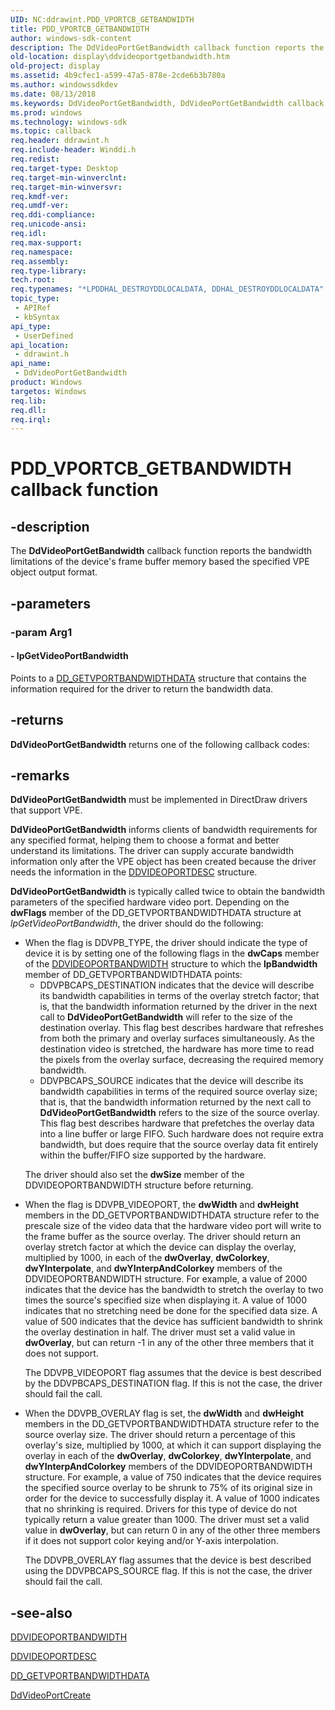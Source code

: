 ```yaml
---
UID: NC:ddrawint.PDD_VPORTCB_GETBANDWIDTH
title: PDD_VPORTCB_GETBANDWIDTH
author: windows-sdk-content
description: The DdVideoPortGetBandwidth callback function reports the bandwidth limitations of the device's frame buffer memory based the specified VPE object output format.
old-location: display\ddvideoportgetbandwidth.htm
old-project: display
ms.assetid: 4b9cfec1-a599-47a5-878e-2cde6b3b780a
ms.author: windowssdkdev
ms.date: 08/13/2018
ms.keywords: DdVideoPortGetBandwidth, DdVideoPortGetBandwidth callback function [Display Devices], PDD_VPORTCB_GETBANDWIDTH, PDD_VPORTCB_GETBANDWIDTH callback, ddfncs_e47d95f4-8b95-4344-a1d0-f036007ac802.xml, ddrawint/DdVideoPortGetBandwidth, display.ddvideoportgetbandwidth
ms.prod: windows
ms.technology: windows-sdk
ms.topic: callback
req.header: ddrawint.h
req.include-header: Winddi.h
req.redist: 
req.target-type: Desktop
req.target-min-winverclnt: 
req.target-min-winversvr: 
req.kmdf-ver: 
req.umdf-ver: 
req.ddi-compliance: 
req.unicode-ansi: 
req.idl: 
req.max-support: 
req.namespace: 
req.assembly: 
req.type-library: 
tech.root: 
req.typenames: "*LPDDHAL_DESTROYDDLOCALDATA, DDHAL_DESTROYDDLOCALDATA"
topic_type:
 - APIRef
 - kbSyntax
api_type:
 - UserDefined
api_location:
 - ddrawint.h
api_name:
 - DdVideoPortGetBandwidth
product: Windows
targetos: Windows
req.lib: 
req.dll: 
req.irql: 
---
```


# PDD_VPORTCB_GETBANDWIDTH callback function


## -description


The <b>DdVideoPortGetBandwidth</b> callback function reports the bandwidth limitations of the device's frame buffer memory based the specified VPE object output format.


## -parameters




### -param Arg1








#### - lpGetVideoPortBandwidth

Points to a <a href="https://msdn.microsoft.com/5a24d819-1498-448a-9360-c14d382059cb">DD_GETVPORTBANDWIDTHDATA</a> structure that contains the information required for the driver to return the bandwidth data.


## -returns



<b>DdVideoPortGetBandwidth</b> returns one of the following callback codes:




## -remarks



<b>DdVideoPortGetBandwidth</b> must be implemented in DirectDraw drivers that support VPE.

<b>DdVideoPortGetBandwidth</b> informs clients of bandwidth requirements for any specified format, helping them to choose a format and better understand its limitations. The driver can supply accurate bandwidth information only after the VPE object has been created because the driver needs the information in the <a href="https://msdn.microsoft.com/efd5907c-ed75-40be-b568-7c305310f79b">DDVIDEOPORTDESC</a> structure.

<b>DdVideoPortGetBandwidth</b> is typically called twice to obtain the bandwidth parameters of the specified hardware video port. Depending on the <b>dwFlags</b> member of the DD_GETVPORTBANDWIDTHDATA structure at <i>lpGetVideoPortBandwidth</i>, the driver should do the following:

<ul>
<li>
When the flag is DDVPB_TYPE, the driver should indicate the type of device it is by setting one of the following flags in the <b>dwCaps</b> member of the <a href="https://msdn.microsoft.com/3e13874d-294e-4161-8131-f78799b2e90e">DDVIDEOPORTBANDWIDTH</a> structure to which the <b>lpBandwidth</b> member of DD_GETVPORTBANDWIDTHDATA points:<ul>
<li>DDVPBCAPS_DESTINATION indicates that the device will describe its bandwidth capabilities in terms of the overlay stretch factor; that is, that the bandwidth information returned by the driver in the next call to <b>DdVideoPortGetBandwidth</b> will refer to the size of the destination overlay. This flag best describes hardware that refreshes from both the primary and overlay surfaces simultaneously. As the destination video is stretched, the hardware has more time to read the pixels from the overlay surface, decreasing the required memory bandwidth.</li>
<li>DDVPBCAPS_SOURCE indicates that the device will describe its bandwidth capabilities in terms of the required source overlay size; that is, that the bandwidth information returned by the next call to <b>DdVideoPortGetBandwidth</b> refers to the size of the source overlay. This flag best describes hardware that prefetches the overlay data into a line buffer or large FIFO. Such hardware does not require extra bandwidth, but does require that the source overlay data fit entirely within the buffer/FIFO size supported by the hardware.</li>
</ul>


The driver should also set the <b>dwSize</b> member of the DDVIDEOPORTBANDWIDTH structure before returning.

</li>
<li>
When the flag is DDVPB_VIDEOPORT, the <b>dwWidth</b> and <b>dwHeight</b> members in the DD_GETVPORTBANDWIDTHDATA structure refer to the prescale size of the video data that the hardware video port will write to the frame buffer as the source overlay. The driver should return an overlay stretch factor at which the device can display the overlay, multiplied by 1000, in each of the <b>dwOverlay</b>, <b>dwColorkey</b>, <b>dwYInterpolate</b>, and <b>dwYInterpAndColorkey</b> members of the DDVIDEOPORTBANDWIDTH structure. For example, a value of 2000 indicates that the device has the bandwidth to stretch the overlay to two times the source's specified size when displaying it. A value of 1000 indicates that no stretching need be done for the specified data size. A value of 500 indicates that the device has sufficient bandwidth to shrink the overlay destination in half. The driver must set a valid value in <b>dwOverlay</b>, but can return -1 in any of the other three members that it does not support.

The DDVPB_VIDEOPORT flag assumes that the device is best described by the DDVPBCAPS_DESTINATION flag. If this is not the case, the driver should fail the call.

</li>
<li>
When the DDVPB_OVERLAY flag is set, the <b>dwWidth</b> and <b>dwHeight</b> members in the DD_GETVPORTBANDWIDTHDATA structure refer to the source overlay size. The driver should return a percentage of this overlay's size, multiplied by 1000, at which it can support displaying the overlay in each of the <b>dwOverlay</b>, <b>dwColorkey</b>, <b>dwYInterpolate</b>, and <b>dwYInterpAndColorkey</b> members of the DDVIDEOPORTBANDWIDTH structure. For example, a value of 750 indicates that the device requires the specified source overlay to be shrunk to 75% of its original size in order for the device to successfully display it. A value of 1000 indicates that no shrinking is required. Drivers for this type of device do not typically return a value greater than 1000. The driver must set a valid value in <b>dwOverlay</b>, but can return 0 in any of the other three members if it does not support color keying and/or Y-axis interpolation.

The DDVPB_OVERLAY flag assumes that the device is best described using the DDVPBCAPS_SOURCE flag. If this is not the case, the driver should fail the call.

</li>
</ul>



## -see-also




<a href="https://msdn.microsoft.com/3e13874d-294e-4161-8131-f78799b2e90e">DDVIDEOPORTBANDWIDTH</a>



<a href="https://msdn.microsoft.com/efd5907c-ed75-40be-b568-7c305310f79b">DDVIDEOPORTDESC</a>



<a href="https://msdn.microsoft.com/5a24d819-1498-448a-9360-c14d382059cb">DD_GETVPORTBANDWIDTHDATA</a>



<a href="https://msdn.microsoft.com/eeaf3cda-6220-4e8e-8f9e-9f52d1b05ab7">DdVideoPortCreate</a>
 

 

